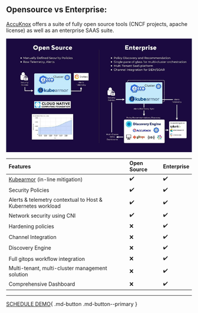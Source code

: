 ## **Opensource vs Enterprise:**

[AccuKnox](https://www.accuknox.com/contact-us) offers a suite of fully open source tools (CNCF projects, apache license) as well as an enterprise SAAS suite.

![](/introduction/images/os-vs-enterprise.png)

| Features                         | Open Source      | Enterprise       |
| :--------------------------------| :----------------| :----------------|
| [Kubearmor](https://github.com/kubearmor/KubeArmor) (in-line mitigation)   |:heavy_check_mark:|:heavy_check_mark:|
| Security Policies                |:heavy_check_mark:|:heavy_check_mark:|
| Alerts & telemetry contextual to Host & Kubernetes workload|:heavy_check_mark:|:heavy_check_mark:|
| Network security using CNI       |:heavy_check_mark:|:heavy_check_mark:|
| Hardening policies               | :x:              |:heavy_check_mark:|
| Channel Integration              | :x:              |:heavy_check_mark:|
| Discovery Engine                 | :x:              |:heavy_check_mark:|
|Full gitops workflow integration  | :x:              |:heavy_check_mark:|
| Multi-tenant, multi-cluster management solution| :x:|:heavy_check_mark:|
| Comprehensive Dashboard          | :x:              |:heavy_check_mark:|

- - - 
[SCHEDULE DEMO](https://www.accuknox.com/contact-us){ .md-button .md-button--primary }